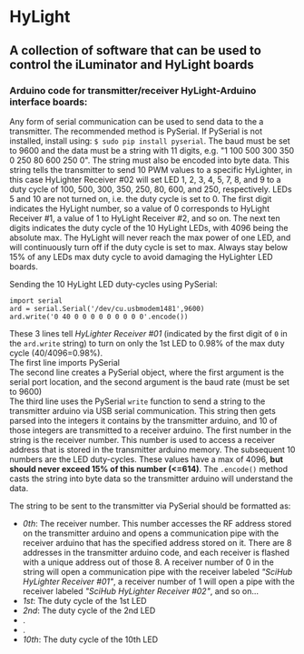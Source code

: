 # HyLight
## A collection of software that can be used to control the iLuminator and HyLight boards

### Arduino code for transmitter/receiver HyLight-Arduino interface boards:

Any form of serial communication can be used to send data to the a transmitter. The recommended method is PySerial. If PySerial is not installed, install using: `$ sudo pip install pyserial`. The baud must be set to 9600 and the data must be a string with 11 digits, e.g. "1 100 500 300 350 0 250 80 600 250 0". The string must also be encoded into byte data. This string tells the transmitter to send 10 PWM values to a specific HyLighter, in this case HyLighter Receiver #02 will set LED 1, 2, 3, 4, 5, 7, 8, and 9 to a duty cycle of 100, 500, 300, 350, 250, 80, 600, and 250, respectively. LEDs 5 and 10 are not turned on, i.e. the duty cycle is set to 0. The first digit indicates the HyLight number, so a value of 0 corresponds to HyLight Receiver #1, a value of 1 to HyLight Receiver #2, and so on. The next ten digits indicates the duty cycle of the 10 HyLight LEDs, with 4096 being the absolute max. The HyLight will never reach the max power of one LED, and will continuously turn off if the duty cycle is set to max. Always stay below 15% of any LEDs max duty cycle to avoid damaging the HyLighter LED boards. 


Sending the 10 HyLight LED duty-cycles using PySerial:  
```
import serial 
ard = serial.Serial('/dev/cu.usbmodem1481',9600) 
ard.write('0 40 0 0 0 0 0 0 0 0 0'.encode()) 
```

These 3 lines tell _HyLighter Receiver #01_ (indicated by the first digit of `0` in the `ard.write` string) to turn on only the 1st LED to 0.98% of the max duty cycle (40/4096=0.98%).   
The first line imports PySerial  
The second line creates a PySerial object, where the first argument is the serial port location, and the second argument is the baud rate (must be set to 9600)  
The third line uses the PySerial `write` function to send a string to the transmitter arduino via USB serial communication. This string then gets parsed into the integers it contains by the transmitter arduino, and 10 of those integers are transmitted to a receiver arduino. The first number in the string is the receiver number. This number is used to access a receiver address that is stored in the transmitter arduino memory. The subsequent 10 numbers are the LED duty-cycles. These values have a max of 4096, **but should never exceed 15% of this number (<=614)**. The `.encode()` method casts the string into byte data so the transmitter arduino will understand the data.  

The string to be sent to the transmitter via PySerial should be formatted as:  

- _0th_: The receiver number. This number accesses the RF address stored on the transmitter arduino and opens a communication pipe with the receiver arduino that has the specified address stored on it. There are 8 addresses in the transmitter arduino code, and each receiver is flashed with a unique address out of those 8. A receiver number of 0 in the string will open a communication pipe with the receiver labeled _"SciHub HyLighter Receiver #01"_, a receiver number of 1 will open a pipe with the receiver labeled _"SciHub HyLighter Receiver #02"_, and so on...   
- _1st_: The duty cycle of the 1st LED  
- _2nd_: The duty cycle of the 2nd LED  
- .  
- .  
- _10th_: The duty cycle of the 10th LED  
